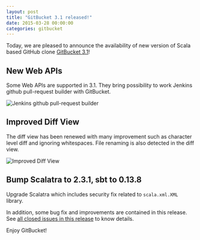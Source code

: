 ```yaml
---
layout: post
title: "GitBucket 3.1 released!"
date: 2015-03-28 00:00:00
categories: gitbucket
---
```


Today, we are pleased to announce the availability of new version of Scala based GitHub clone [GitBucket 3.1](https://github.com/takezoe/gitbucket/releases/tag/3.1)!

## New Web APIs

Some Web APIs are supported in 3.1. They bring possibility to work Jenkins github pull-request builder with GitBucket.

![Jenkins github pull-request builder]({{site.baseurl}}/images/gitbucket-3.1/jenkins.png)

## Improved Diff View

The diff view has been renewed with many improvement such as character level diff and ignoring whitespaces. File renaming is also detected in the diff view.

![Improved Diff View]({{site.baseurl}}/images/gitbucket-3.1/diff.png)

## Bump Scalatra to 2.3.1, sbt to 0.13.8

Upgrade Scalatra which includes security fix related to `scala.xml.XML` library.

In addition, some bug fix and improvements are contained in this release. See [all closed issues in this release](https://github.com/takezoe/gitbucket/issues?q=is%3Aclosed+milestone%3A3.1) to know details.

Enjoy GitBucket!
